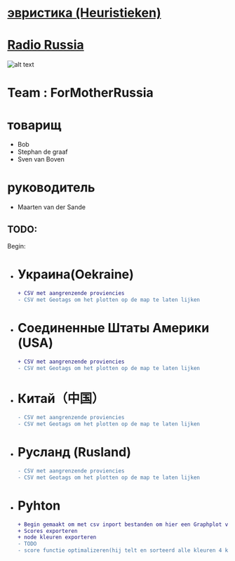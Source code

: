 # [эвристика (Heuristieken)](http://heuristieken.nl/wiki/index.php?title=Radio_Russia)


# [Radio Russia](https://www.youtube.com/watch?v=U06jlgpMtQs)



![alt text](http://www.cnclabs.com/redalert2/images/sovietlogo_small.jpg)
# Team : ForMotherRussia

# товарищ
+ Bob
+ Stephan de graaf
+ Sven van Boven

# руководитель
+ Maarten van der Sande

## TODO:
Begin:
- # Украина(Oekraine)
    ```diff
    + CSV met aangrenzende proviencies
    - CSV met Geotags om het plotten op de map te laten lijken
    ```

- # Соединенные Штаты Америки (USA)
    ```diff
    + CSV met aangrenzende proviencies
    - CSV met Geotags om het plotten op de map te laten lijken
    ```

- # Китай（中国）
    ```diff
    - CSV met aangrenzende proviencies
    - CSV met Geotags om het plotten op de map te laten lijken
    ```

- # Русланд (Rusland)
    ```diff
    - CSV met aangrenzende proviencies
    - CSV met Geotags om het plotten op de map te laten lijken
    ```

- # Pyhton
    ```diff
    + Begin gemaakt om met csv inport bestanden om hier een Graphplot van te maken
    + Scores exporteren
    + node kleuren exporteren
    - TODO
    - score functie optimalizeren(hij telt en sorteerd alle kleuren 4 keer per run, maar 1 keer nodig)
    ```

